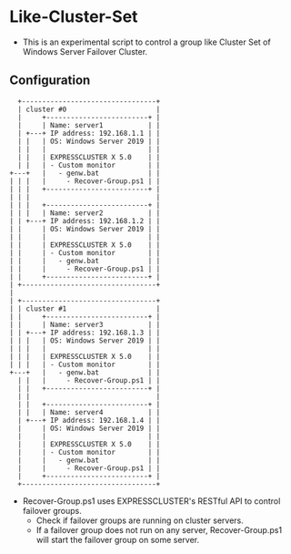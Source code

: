 # Like-Cluster-Set
- This is an experimental script to control a group like Cluster Set of Windows Server Failover Cluster.

## Configuration
```
  +---------------------------------+
  | cluster #0                      |
  |     +-------------------------+ |
  |     | Name: server1           | |
  | +---+ IP address: 192.168.1.1 | |
  | |   | OS: Windows Server 2019 | |
  | |   |                         | |
  | |   | EXPRESSCLUSTER X 5.0    | |
  | |   | - Custom monitor        | |
+---+   |   - genw.bat            | |
| | |   |     - Recover-Group.ps1 | |
| | |   +-------------------------+ |
| | |                               |
| | |   +-------------------------+ |
| | |   | Name: server2           | |
| | +---+ IP address: 192.168.1.2 | |
| |     | OS: Windows Server 2019 | |
| |     |                         | |
| |     | EXPRESSCLUSTER X 5.0    | |
| |     | - Custom monitor        | |
| |     |   - genw.bat            | |
| |     |     - Recover-Group.ps1 | |
| |     +-------------------------+ |
| +---------------------------------+
|
| +---------------------------------+
| | cluster #1                      |
| |     +-------------------------+ |
| |     | Name: server3           | |
| | +---+ IP address: 192.168.1.3 | |
| | |   | OS: Windows Server 2019 | |
| | |   |                         | |
| | |   | EXPRESSCLUSTER X 5.0    | |
| | |   | - Custom monitor        | |
+---+   |   - genw.bat            | |
  | |   |     - Recover-Group.ps1 | |
  | |   +-------------------------+ |
  | |                               |
  | |   +-------------------------+ |
  | |   | Name: server4           | |
  | +---+ IP address: 192.168.1.4 | |
  |     | OS: Windows Server 2019 | |
  |     |                         | |
  |     | EXPRESSCLUSTER X 5.0    | |
  |     | - Custom monitor        | |
  |     |   - genw.bat            | |
  |     |     - Recover-Group.ps1 | |
  |     +-------------------------+ |
  +---------------------------------+
```
- Recover-Group.ps1 uses EXPRESSCLUSTER's RESTful API to control failover groups.
  - Check if failover groups are running on cluster servers.
  - If a failover group does not run on any server, Recover-Group.ps1 will start the failover group on some server.
